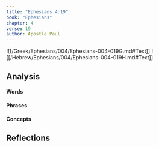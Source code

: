 ```yaml
---
title: "Ephesians 4:19"
book: "Ephesians"
chapter: 4
verse: 19
author: Apostle Paul
---
```

![[/Greek/Ephesians/004/Ephesians-004-019G.md#Text]]
![[/Hebrew/Ephesians/004/Ephesians-004-019H.md#Text]]

## Analysis

#### Words

#### Phrases

#### Concepts

## Reflections
